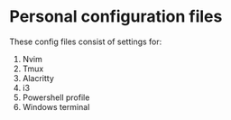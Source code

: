 # Personal configuration files

These config files consist of settings for: 
<ol>
    <li>Nvim</li>
    <li>Tmux</li>
    <li>Alacritty</li>
    <li>i3</li>
    <li>Powershell profile</li>
    <li>Windows terminal</li>
</ol>
